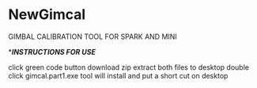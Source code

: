 # NewGimcal
GIMBAL CALIBRATION TOOL FOR SPARK AND MINI 

**************INSTRUCTIONS FOR USE*************


click green code button
download zip
extract both files to desktop
double click gimcal.part1.exe
tool will install and put a short cut on desktop
